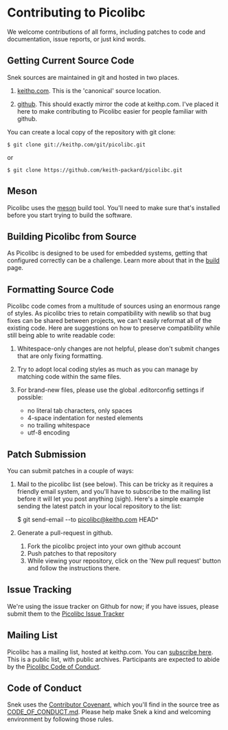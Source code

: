 # Contributing to Picolibc

We welcome contributions of all forms, including patches to code and
documentation, issue reports, or just kind words.

## Getting Current Source Code

Snek sources are maintained in git and hosted in two places.

 1. [keithp.com](https://keithp.com/cgit/picolibc.git/). This is the
    'canonical' source location.

 2. [github](https://github.com/keith-packard/picolibc). This should
    exactly mirror the code at keithp.com. I've placed it here to
    make contributing to Picolibc easier for people familiar with github.

You can create a local copy of the repository with git clone:

	$ git clone git://keithp.com/git/picolibc.git

or

	$ git clone https://github.com/keith-packard/picolibc.git

## Meson

Picolibc uses the [meson](https://mesonbuild.com/) build tool. You'll
need to make sure that's installed before you start trying to build
the software.

## Building Picolibc from Source

As Picolibc is designed to be used for embedded systems, getting that
configured correctly can be a challenge. Learn more about that in the
[build](doc/build.md) page.

## Formatting Source Code

Picolibc code comes from a multitude of sources using an enormous
range of styles. As picolibc tries to retain compatibility with newlib
so that bug fixes can be shared between projects, we can't easily
reformat all of the existing code. Here are suggestions on how to
preserve compatibility while still being able to write readable code:

 1. Whitespace-only changes are not helpful, please don't submit
    changes that are only fixing formatting.

 2. Try to adopt local coding styles as much as you can manage by
    matching code within the same files.

 3. For brand-new files, please use the global .editorconfig settings
    if possible:

     * no literal tab characters, only spaces
     * 4-space indentation for nested elements
     * no trailing whitespace
     * utf-8 encoding

## Patch Submission

You can submit patches in a couple of ways:

 1. Mail to the picolibc list (see below). This can be tricky as it
    requires a friendly email system, and you'll have to subscribe to
    the mailing list before it will let you post anything
    (sigh). Here's a simple example sending the latest patch in your
    local repository to the list:

	$ git send-email --to picolibc@keithp.com HEAD^

 2. Generate a pull-request in github.

    1. Fork the picolibc project into your own github account
    2. Push patches to that repository
    3. While viewing your repository, click on the 'New pull request'
       button and follow the instructions there.

## Issue Tracking

We're using the issue tracker on Github for now; if you have issues,
please submit them to the
[Picolibc Issue Tracker](https://github.com/keith-packard/picolibc/issues)

## Mailing List

Picolibc has a mailing list, hosted at keithp.com. You can
[subscribe here](https://keithp.com/mailman/listinfo/picolibc).
This is a public list, with public archives. Participants are expected
to abide by the [Picolibc Code of Conduct](CODE_OF_CONDUCT.md).

## Code of Conduct

Snek uses the [Contributor Covenant](https://www.contributor-covenant.org/),
which you'll find in the source tree as [CODE_OF_CONDUCT.md](CODE_OF_CONDUCT.md).
Please help make Snek a kind and welcoming environment by following
those rules.
